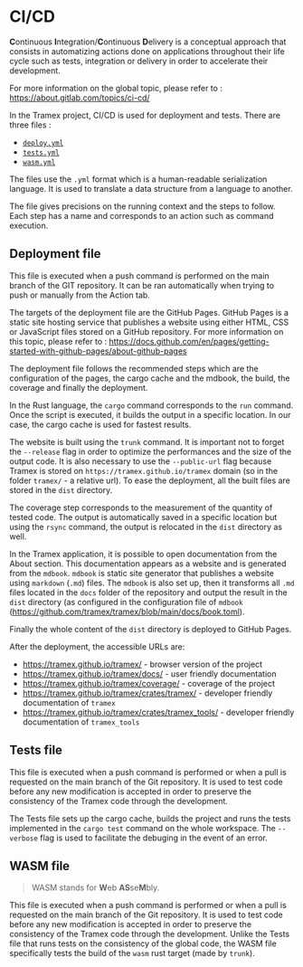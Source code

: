 # CI/CD

**C**ontinuous **I**ntegration/**C**ontinuous **D**elivery is a conceptual approach that consists in automatizing actions done on applications throughout their life cycle such as tests, integration or delivery in order to accelerate their development.

For more information on the global topic, please refer to : <https://about.gitlab.com/topics/ci-cd/>

In the Tramex project, CI/CD is used for deployment and tests. There are three files :

- [`deploy.yml`](https://github.com/tramex/tramex/blob/main/.github/workflows/deploy.yml)
- [`tests.yml`](https://github.com/tramex/tramex/blob/main/.github/workflows/tests.yml)
- [`wasm.yml`](https://github.com/tramex/tramex/blob/main/.github/workflows/wasm.yml)

The files use the `.yml` format which is a human-readable serialization language. It is used to translate a data structure from a language to another.

The file gives precisions on the running context and the steps to follow. Each step has a name and corresponds to an action such as command execution.

## Deployment file

This file is executed when a push command is performed on the main branch of the GIT repository. It can be ran automatically when trying to push or manually from the Action tab.

The targets of the deployment file are the GitHub Pages. GitHub Pages is a static site hosting service that publishes a website using either HTML, CSS or JavaScript files stored on a GitHub repository. For more information on this topic, please refer to : <https://docs.github.com/en/pages/getting-started-with-github-pages/about-github-pages>

The deployment file follows the recommended steps which are the configuration of the pages, the cargo cache and the mdbook, the build, the coverage and finally the deployment.

In the Rust language, the `cargo` command corresponds to the `run` command. Once the script is executed, it builds the output in a specific location. In our case, the cargo cache is used for fastest results.

The website is built using the `trunk` command. It is important not to forget the `--release` flag in order to optimize the performances and the size of the output code. It is also necessary to use the `--public-url` flag because Tramex is stored on `https://tramex.github.io/tramex` domain (so in the folder `tramex/` - a relative url). To ease the deployment, all the built files are stored in the `dist` directory.

The coverage step corresponds to the measurement of the quantity of tested code. The output is automatically saved in a specific location but using the `rsync` command, the output is relocated in the `dist` directory as well.

In the Tramex application, it is possible to open documentation from the About section. This documentation appears as a website and is generated from the `mdbook`. `mdbook` is static site generator that publishes a website using `markdown` (`.md`) files. The `mdbook` is also set up, then it transforms all `.md` files located in the `docs` folder of the repository and output the result in the `dist` directory (as configured in the configuration file of `mdbook` (<https://github.com/tramex/tramex/blob/main/docs/book.toml>).

Finally the whole content of the `dist` directory is deployed to GitHub Pages.

After the deployment, the accessible URLs are:

- <https://tramex.github.io/tramex/> - browser version of the project
- <https://tramex.github.io/tramex/docs/> - user friendly documentation
- <https://tramex.github.io/tramex/coverage/> - coverage of the project
- <https://tramex.github.io/tramex/crates/tramex/> - developer friendly documentation of `tramex`
- <https://tramex.github.io/tramex/crates/tramex_tools/> - developer friendly documentation of `tramex_tools`

## Tests file

This file is executed when a push command is performed or when a pull is requested on the main branch of the Git repository. It is used to test code before any new modification is accepted in order to preserve the consistency of the Tramex code through the development.

The Tests file sets up the cargo cache, builds the project and runs the tests implemented in the `cargo test` command on the whole workspace. The `--verbose` flag is used to facilitate the debuging in the event of an error.

## WASM file

> WASM stands for **W**eb **AS**se**M**bly.

This file is executed when a push command is performed or when a pull is requested on the main branch of the Git repository. It is used to test code before any new modification is accepted in order to preserve the consistency of the Tramex code through the development. Unlike the Tests file that runs tests on the consistency of the global code, the WASM file specifically tests the build of the `wasm` rust target (made by `trunk`).
